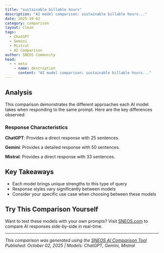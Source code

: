 ```yaml
---
title: "sustainable billable hours"
description: "AI model comparison: sustainable billable hours..."
date: 2025-10-02
category: comparison
layout: Clean
tags:
  - ChatGPT
  - Gemini
  - Mistral
  - AI Comparison
author: SNEOS Community
head:
  - - meta
    - name: description
      content: "AI model comparison: sustainable billable hours..."
---
```


<ChatComparison
  title="sustainable billable hours"
  prompt="sustainable billable hours"
  :responses='{"ChatGPT": "The term **\u201Csustainable billable hours\u201D** refers to a manageable and consistent number of billable work hours that a professional (commonly in fields like law, consulting, or accounting) can maintain over the long term without negatively impacting their well-being, work-life balance, or productivity.\n\n### Key Aspects of Sustainable Billable Hours:\n1. **Balance**: Ensures that billable targets do not lead to burnout or excessive stress.\n2. **Consistency**: Allows for steady performance rather than short bursts of intense activity followed by fatigue.\n3. **Quality over Quantity**: Focuses on delivering high-quality work rather than just maximizing hours.\n4. **Efficiency**: Encourages effective time management and productivity tools to maximize billable time.\n5. **Well-being**: Recognizes the importance of rest, personal time, and professional development.\n\n### Why Sustainable Billable Hours Matter:\n- **Prevent Burnout**: Overloading professionals with too many billable hours can cause fatigue and reduce overall productivity.\n- **Improve Retention**: Work environments that promote sustainability are more likely to retain talent.\n- **Enhance Work Quality**: Well-rested professionals typically produce better work.\n- **Support Mental Health**: Maintaining reasonable billable hour goals supports mental and physical health.\n\n### Typical Ranges:\n- In law firms, traditional billable hour targets often range from **1,800 to 2,200 hours annually**.\n- Sustainable targets may be slightly lower or spread out to avoid overtime.\n- Some firms are experimenting with **flexible or project-based billing** rather than strict hourly targets.\n\n### Tips to Achieve Sustainable Billable Hours:\n- Set realistic and clear billing goals with management.\n- Prioritize tasks that generate billable work.\n- Utilize technology to streamline routine work.\n- Take regular breaks and manage workload proactively.\n- Communicate boundaries and workload concerns early.\n- Explore alternative billing arrangements like flat fees or value billing where possible.\n\nIf you need advice on how to calculate or manage billable hours sustainably in a specific profession or context, please let me know!", "Gemini": "The concept of \u0022sustainable billable hours\u0022 is about finding a balance between generating revenue for a company (typically in fields like law, consulting, or accounting) and ensuring the well-being and long-term productivity of employees. It recognizes that constantly pushing employees to maximize billable hours without regard to their workload, stress levels, and personal lives can lead to burnout, high turnover, and ultimately, decreased overall productivity and quality of work.\n\nHere\u0027s a breakdown of what sustainable billable hours entail and why they are important:\n\n**Key Principles of Sustainable Billable Hours:**\n\n* **Realistic Expectations:** Setting billable hour targets that are achievable without requiring consistent overwork and sacrificing personal time.\n* **Work-Life Balance:** Encouraging employees to maintain a healthy balance between their professional and personal lives. This means promoting taking breaks, vacations, and having time for hobbies and family.\n* **Effective Time Management Training:** Providing employees with the skills and tools they need to manage their time effectively, prioritize tasks, and minimize wasted time.\n* **Open Communication:** Fostering a culture of open communication where employees feel comfortable discussing their workload, challenges, and concerns with supervisors.\n* **Supportive Work Environment:** Creating a supportive and understanding work environment where employees feel valued and appreciated.\n* **Technology and Automation:** Leveraging technology and automation to streamline tasks, reduce manual effort, and free up employees\u0027 time for more strategic and billable work.\n* **Focus on Value, Not Just Time:** Emphasizing the value that employees bring to clients and projects, rather than solely focusing on the number of hours billed. This means focusing on efficiency and quality of work.\n* **Regular Review and Adjustment:** Regularly reviewing and adjusting billable hour targets and work processes based on employee feedback, market conditions, and business needs.\n* **Well-being Initiatives:** Implementing programs and initiatives that promote employee well-being, such as stress management workshops, employee assistance programs (EAPs), and wellness challenges.\n* **Realistic Deadlines and Project Scoping:** Ensuring that projects are properly scoped and have realistic deadlines to prevent last-minute scrambles and unnecessary overtime.\n\n**Why Sustainable Billable Hours Are Important:**\n\n* **Reduced Burnout:** Prevents employees from becoming overwhelmed and exhausted, which can lead to decreased productivity and quality of work.\n* **Improved Employee Retention:** Employees are more likely to stay with a company that values their well-being and offers a sustainable work environment.\n* **Increased Productivity:** Well-rested and engaged employees are more productive and efficient.\n* **Higher Quality of Work:** When employees are not constantly stressed and overworked, they can focus on delivering high-quality work.\n* **Better Employee Morale:** A sustainable work environment fosters a positive and supportive atmosphere, leading to higher employee morale and engagement.\n* **Stronger Company Reputation:** A company known for valuing its employees and promoting work-life balance can attract top talent and build a stronger reputation.\n* **Reduced Healthcare Costs:** Addressing employee stress and burnout can lead to lower healthcare costs for the company.\n* **Better Client Relationships:** Happy and engaged employees are more likely to provide excellent service to clients, leading to stronger client relationships.\n* **Long-Term Profitability:** While it may seem counterintuitive, sustainable billable hours can actually lead to greater long-term profitability by reducing employee turnover, improving productivity, and enhancing the company\u0027s reputation.\n\n**Challenges to Implementing Sustainable Billable Hours:**\n\n* **Firm Culture:** Some firms have a deeply ingrained culture of overwork and \u0022face time\u0022 that can be difficult to change.\n* **Client Expectations:** Some clients may expect immediate responses and constant availability, which can be challenging to manage.\n* **Financial Pressures:** Firms may feel pressure to maximize billable hours in order to meet financial targets.\n* **Lack of Leadership Buy-In:** If leaders are not fully committed to promoting sustainable billable hours, the initiative is unlikely to succeed.\n* **Measuring Effectiveness:** It can be difficult to measure the effectiveness of sustainable billable hour initiatives and demonstrate their impact on the bottom line.\n\n**How to Implement Sustainable Billable Hours:**\n\n1. **Assess the Current Situation:** Conduct a survey or focus group to gather feedback from employees about their workload, stress levels, and work-life balance. Analyze billable hour data and employee turnover rates.\n2. **Set Realistic Goals:** Establish realistic billable hour targets that are achievable without requiring consistent overwork.\n3. **Provide Training and Resources:** Offer training on time management, stress management, and work-life balance. Provide employees with the tools and resources they need to manage their workload effectively.\n4. **Promote Open Communication:** Create a safe and supportive environment where employees feel comfortable discussing their challenges and concerns.\n5. **Lead by Example:** Leaders should model healthy work-life balance by taking vacations, disconnecting from work after hours, and encouraging their teams to do the same.\n6. **Regularly Review and Adjust:** Continuously monitor employee well-being, billable hour data, and turnover rates. Make adjustments to the program as needed.\n7. **Recognize and Reward:** Recognize and reward employees for their contributions, not just for the number of hours they bill. Focus on quality and efficiency.\n\nIn conclusion, \u0022sustainable billable hours\u0022 is a critical approach for modern businesses. It is not just a trend; it\u0027s a necessity for building a healthy, productive, and sustainable workforce. It requires a shift in mindset from simply maximizing billable hours to valuing employee well-being and long-term success. By prioritizing employee well-being, companies can create a more engaged, productive, and loyal workforce, leading to greater long-term profitability and a stronger reputation.\n", "Mistral": "Sustainable billable hours refer to the number of hours that professionals, such as lawyers, consultants, or accountants, can reasonably and consistently bill to clients without leading to burnout or compromising the quality of work. Achieving sustainable billable hours is crucial for maintaining a healthy work-life balance, ensuring high-quality service, and promoting long-term career satisfaction. Here are some strategies to achieve sustainable billable hours:\n\n### 1. **Set Realistic Goals**\n - **Assess Capacity:** Understand your capacity and set billable hour targets that are achievable without overworking.\n - **Client Expectations:** Communicate realistic expectations to clients about the time required for tasks.\n\n### 2. **Efficient Time Management**\n - **Prioritize Tasks:** Focus on high-priority tasks and delegate less critical work when possible.\n - **Use Technology:** Utilize time-tracking software, project management tools, and other technologies to streamline workflows.\n\n### 3. **Delegate and Outsource**\n - **Leverage Support Staff:** Use paralegals, assistants, or junior staff to handle administrative tasks.\n - **Outsource Non-Core Activities:** Consider outsourcing tasks that are not core to your expertise, such as IT support or marketing.\n\n### 4. **Maintain Work-Life Balance**\n - **Set Boundaries:** Establish clear boundaries between work and personal time.\n - **Take Breaks:** Ensure you take regular breaks and vacations to recharge.\n\n### 5. **Continuous Improvement**\n - **Feedback Loop:** Regularly review your work processes and seek feedback from clients and colleagues.\n - **Professional Development:** Invest in training and development to improve efficiency and effectiveness.\n\n### 6. **Client Management**\n - **Selective Clientele:** Choose clients who value your time and expertise, and avoid those who demand unreasonable hours.\n - **Clear Communication:** Maintain open communication with clients about project timelines and potential delays.\n\n### 7. **Health and Wellness**\n - **Physical Health:** Prioritize physical health through regular exercise, a balanced diet, and adequate sleep.\n - **Mental Health:** Pay attention to mental health by practicing stress management techniques and seeking support when needed.\n\n### 8. **Flexible Work Arrangements**\n - **Remote Work:** Consider flexible work arrangements, such as remote work or flexible hours, to accommodate personal needs.\n - **Part-Time Options:** Explore part-time or reduced-hour options if full-time work is unsustainable.\n\n### 9. **Collaborative Environment**\n - **Teamwork:** Foster a collaborative work environment where team members support each other.\n - **Mentorship:** Seek mentorship from experienced colleagues to learn best practices for managing workload.\n\n### 10. **Regular Review and Adjustment**\n - **Monitor Progress:** Regularly review your billable hours and adjust your strategies as needed.\n - **Adaptability:** Be open to adapting your approach based on changing circumstances and client needs.\n\nBy implementing these strategies, professionals can achieve sustainable billable hours, ensuring they can deliver high-quality work while maintaining a healthy and balanced lifestyle."}' 
  published-date="01:13"
/>

## Analysis

This comparison demonstrates the different approaches each AI model takes when responding to the same prompt. Here are the key differences observed:

### Response Characteristics

**ChatGPT**: Provides a direct response with 25 sentences. 

**Gemini**: Provides a detailed response with 50 sentences. 

**Mistral**: Provides a direct response with 33 sentences. 

## Key Takeaways

- Each model brings unique strengths to this type of query
- Response styles vary significantly between models
- Consider your specific use case when choosing between these models

## Try This Comparison Yourself

Want to test these models with your own prompts? Visit [SNEOS.com](https://sneos.com) to compare AI responses side-by-side in real-time.

---

*This comparison was generated using the [SNEOS AI Comparison Tool](https://sneos.com)*
*Published: October 02, 2025 | Models: ChatGPT, Gemini, Mistral*
